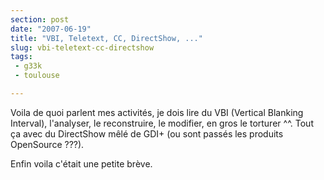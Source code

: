 ```yaml
---
section: post
date: "2007-06-19"
title: "VBI, Teletext, CC, DirectShow, ..."
slug: vbi-teletext-cc-directshow
tags:
 - g33k
 - toulouse

---
```


Voila de quoi parlent mes activités, je dois lire du VBI (Vertical Blanking Interval), l'analyser, le reconstruire, le modifier, en gros le torturer ^^. Tout ça avec du DirectShow mêlé de GDI+ (ou sont passés les produits OpenSource ???).

Enfin voila c'était une petite brève.
